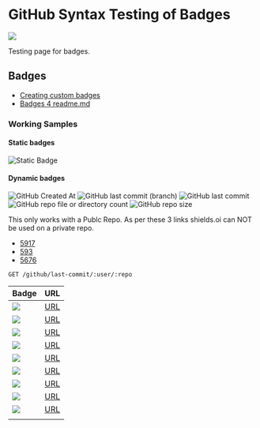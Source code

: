# GitHub Syntax Testing of Badges
<!-- badges: start -->
![](https://img.shields.io/github/last-commit/diceman175/mydocsify)
<!-- badges: end -->

Testing page for badges.

## Badges

- [Creating custom badges](https://tomsing1.github.io/blog/posts/custom-badges/)
- [Badges 4 readme.md](https://github.com/alexandresanlim/Badges4-README.md-Profile)

### Working Samples

#### Static badges
<!-- badges: start -->
![Static Badge](https://img.shields.io/badge/any_text-Static_text_I_want_to_display-greeen)
<!-- badges: end -->

#### Dynamic badges
<!-- badges: start -->
![GitHub Created At](https://img.shields.io/github/created-at/diceman175/mydocsify)
![GitHub last commit (branch)](https://img.shields.io/github/last-commit/diceman175/mydocsify/main)
![GitHub last commit](https://img.shields.io/github/last-commit/diceman175/mydocsify)
![GitHub repo file or directory count](https://img.shields.io/github/directory-file-count/diceman175/mydocsify)
![GitHub repo size](https://img.shields.io/github/repo-size/diceman175/mydocsify)
<!-- badges: end -->

This only works with a Publc Repo.
As per these 3 links shields.oi can NOT be used on a private repo.  

- [5917](https://github.com/badges/shields/discussions/5917)
- [593](https://github.com/badges/shields/issues/593)
- [5676](https://github.com/badges/shields/discussions/5676)

```text
GET /github/last-commit/:user/:repo
```

| Badge                                                                                                                            | URL                                                                                                                       |
|----------------------------------------------------------------------------------------------------------------------------------|---------------------------------------------------------------------------------------------------------------------------|
| <img src="https://img.shields.io/badge/Codecov-F01F7A?style=for-the-badge&logo=Codecov&logoColor=white" />                       | [URL](https://img.shields.io/badge/Codecov-F01F7A?style=for-the-badge&logo=Codecov&logoColor=white)                       |
| <img src="https://img.shields.io/badge/Google%20Analytics-E37400?style=for-the-badge&logo=google%20analytics&logoColor=white" /> | [URL](https://img.shields.io/badge/Google%20Analytics-E37400?style=for-the-badge&logo=google%20analytics&logoColor=white) |
| <img src="https://img.shields.io/badge/Homarr-FA5252?style=for-the-badge&logo=homarr&logoColor=white" />                         | [URL](https://img.shields.io/badge/Homarr-FA5252?style=for-the-badge&logo=homarr&logoColor=white)                         |
| <img src="https://img.shields.io/badge/hotjar-FD3A5C?style=for-the-badge&logo=hotjar&logoColor=white" />                         | [URL](https://img.shields.io/badge/hotjar-FD3A5C?style=for-the-badge&logo=hotjar&logoColor=white)                         |
| <img src="https://img.shields.io/badge/Kibana-005571?style=for-the-badge&logo=Kibana&logoColor=white" />                         | [URL](https://img.shields.io/badge/Kibana-005571?style=for-the-badge&logo=Kibana&logoColor=white)                         |
| <img src="https://img.shields.io/badge/Matomo-3152A0?style=for-the-badge&logo=Matomo&logoColor=white" />                         | [URL](https://img.shields.io/badge/Matomo-3152A0?style=for-the-badge&logo=Matomo&logoColor=white)                         |
| <img src="https://img.shields.io/badge/Sonarqube-5190cf?style=for-the-badge&logo=sonarqube&logoColor=white" />                   | [URL](https://img.shields.io/badge/Sonarqube-5190cf?style=for-the-badge&logo=sonarqube&logoColor=white)                   |
| <img src="https://img.shields.io/badge/Tableau-E97627?style=for-the-badge&logo=Tableau&logoColor=white" />                       | [URL](https://img.shields.io/badge/Tableau-E97627?style=for-the-badge&logo=Tableau&logoColor=white)                       |
| <img src="https://img.shields.io/badge/WakaTime-000000?style=for-the-badge&logo=WakaTime&logoColor=white" />                     | [URL](https://img.shields.io/badge/WakaTime-000000?style=for-the-badge&logo=WakaTime&logoColor=white)                     |
|                                                                                                                                  |                                                                                                                           |
